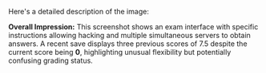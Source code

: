 Here's a detailed description of the image:

**Overall Impression:** This screenshot shows an exam interface with specific instructions allowing hacking and multiple simultaneous servers to obtain answers. A recent save displays three previous scores of 7.5 despite the current score being **0**, highlighting unusual flexibility but potentially confusing grading status.